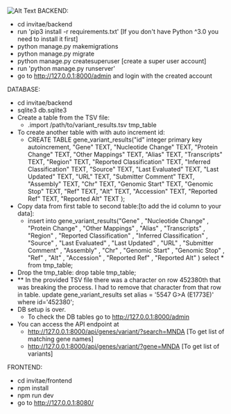 
![Alt Text](http://www.giphy.com/gifs/3o752k7C9wPhNUsjmw)
BACKEND:
- cd invitae/backend
- run 'pip3 install -r requirements.txt' [If you don't have Python ^3.0 you need to install it first]
- python manage.py makemigrations
- python manage.py migrate
- python manage.py createsuperuser [create a super user account]
- run 'python manage.py runserver'
- go to http://127.0.0.1:8000/admin and login with the created account

DATABASE:
- cd invitae/backend
- sqlite3 db.sqlite3
- Create a table from the TSV file:
   - .import /path/to/variant_results.tsv tmp_table
- To create another table with with auto increment id: 
    - CREATE TABLE gene_variant_results("id" integer primary key autoincrement, "Gene" TEXT, "Nucleotide Change" TEXT, "Protein Change" TEXT, "Other Mappings" TEXT, "Alias" TEXT, "Transcripts" TEXT, "Region" TEXT, "Reported Classification" TEXT, "Inferred Classification" TEXT, "Source" TEXT, "Last Evaluated" TEXT, "Last Updated" TEXT, "URL" TEXT, "Submitter Comment" TEXT, "Assembly" TEXT, "Chr" TEXT, "Genomic Start" TEXT, "Genomic Stop" TEXT, "Ref" TEXT, "Alt" TEXT, "Accession" TEXT, "Reported Ref" TEXT, "Reported Alt" TEXT ); 
- Copy data from first table to second table:[to add the id column to your data]:
    - insert into gene_variant_results("Gene" , "Nucleotide Change" , "Protein Change" , "Other Mappings" , "Alias" , "Transcripts" , "Region" , "Reported Classification" , "Inferred Classification" , "Source" , "Last Evaluated" , "Last Updated" , "URL" , "Submitter Comment" , "Assembly" , "Chr" , "Genomic Start" , "Genomic Stop" , "Ref" , "Alt" , "Accession" , "Reported Ref" , "Reported Alt"  ) select * from tmp_table;
- Drop the tmp_table:
    drop table tmp_table;
- ** In the provided TSV file there was a character on row 452380th that was breaking the process. I had to remove that character from that row in table.
    update gene_variant_results set alias = '5547 G>A (E1773E)' where id='452380';
- DB setup is over.
   - To check the DB tables go to http://127.0.0.1:8000/admin
- You can access the API endpoint at
    - http://127.0.0.1:8000/api/genes/variant/?search=MNDA   [To get list of matching gene names]
    - http://127.0.0.1:8000/api/genes/variant/?gene=MNDA     [To get list of variants]


FRONTEND:
- cd invitae/frontend
- npm install
- npm run dev
- go to http://127.0.0.1:8080/
